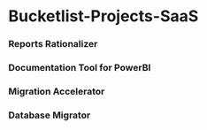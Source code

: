 # Bucketlist-Projects-SaaS

### Reports Rationalizer
### Documentation Tool for PowerBI
### Migration Accelerator
### Database Migrator
